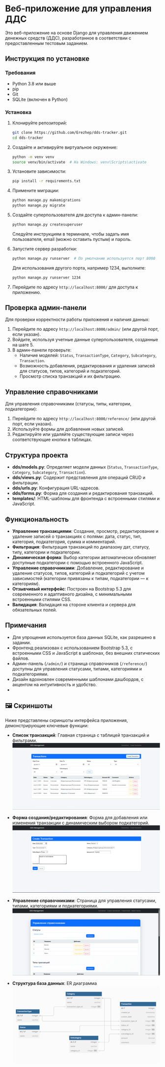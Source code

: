 # Веб-приложение для управления ДДС

Это веб-приложение на основе Django для управления движением денежных средств (ДДС), разработанное в соответствии с предоставленным тестовым заданием.

## Инструкция по установке

### Требования

- Python 3.8 или выше
- pip
- Git
- SQLite (включен в Python)

### Установка

1. Клонируйте репозиторий:
   ```bash
   git clone https://github.com/Erezhep/dds-tracker.git
   cd dds-tracker
   ```

2. Создайте и активируйте виртуальное окружение:
   ```bash
   python -m venv venv
   source venv/bin/activate  # На Windows: venv\Scripts\activate
   ```

3. Установите зависимости:
   ```bash
   pip install -r requirements.txt
   ```

4. Примените миграции:
   ```bash
   python manage.py makemigrations
   python manage.py migrate
   ```

5. Создайте суперпользователя для доступа к админ-панели:
   ```bash
   python manage.py createsuperuser
   ```
   Следуйте инструкциям в терминале, чтобы задать имя пользователя, email (можно оставить пустым) и пароль.

6. Запустите сервер разработки:
   ```bash
   python manage.py runserver  # По умолчанию используется порт 8000
   ```
   Для использования другого порта, например 1234, выполните:
   ```bash
   python manage.py runserver 1234
   ```

7. Перейдите по адресу `http://localhost:8000/` для доступа к приложению.

## Проверка админ-панели

Для проверки корректности работы приложения и наличия данных:
1. Перейдите по адресу `http://localhost:8000/admin/` (или другой порт, если указан).
2. Войдите, используя учетные данные суперпользователя, созданные на шаге 5.
3. В админ-панели проверьте:
   - Наличие моделей: `Status`, `TransactionType`, `Category`, `Subcategory`, `Transaction`.
   - Возможность добавления, редактирования и удаления записей для статусов, типов, категорий и подкатегорий.
   - Просмотр списка транзакций и их фильтрацию.
  
## Управление справочниками

Для управления справочниками (статусы, типы, категории, подкатегории):
1. Перейдите по адресу `http://localhost:8000/reference/` (или другой порт, если указан).
2. Используйте формы для добавления новых записей.
3. Редактируйте или удаляйте существующие записи через соответствующие кнопки в таблицах.

## Структура проекта

- **dds/models.py**: Определяет модели данных (`Status`, `TransactionType`, `Category`, `Subcategory`, `Transaction`).
- **dds/views.py**: Содержит представления для операций CRUD и фильтрации.
- **dds/urls.py**: Конфигурация URL-адресов.
- **dds/forms.py**: Форма для создания и редактирования транзакций.
- **templates/**: HTML-шаблоны для фронтенда с встроенными стилями и JavaScript.

## Функциональность

- **Управление транзакциями**: Создание, просмотр, редактирование и удаление записей о транзакциях с полями: дата, статус, тип, категория, подкатегория, сумма и комментарий.
- **Фильтрация**: Фильтрация транзакций по диапазону дат, статусу, типу, категории и подкатегории.
- **Динамическая форма**: Выбор категории автоматически обновляет доступные подкатегории с помощью встроенного JavaScript.
- **Управление справочниками**: Добавление, редактирование и удаление статусов, типов, категорий и подкатегорий с учетом зависимостей (категории привязаны к типам, подкатегории — к категориям).
- **Отзывчивый интерфейс**: Построен на Bootstrap 5.3 для современного и адаптивного дизайна, с минимальными встроенными стилями CSS.
- **Валидация**: Валидация на стороне клиента и сервера для обязательных полей.

## Примечания

- Для упрощения используется база данных SQLite, как разрешено в задании.
- Фронтенд реализован с использованием Bootstrap 5.3, с встроенными CSS и JavaScript в шаблонах, без внешних статических файлов.
- Админ-панель (`/admin/`) и страница справочников (`/reference/`) доступны для управления статусами, типами, категориями и подкатегориями.
- Дизайн вдохновлен современными шаблонами дашбордов, с акцентом на интуитивность и удобство.
- 
## 🖼 Скриншоты

Ниже представлены скриншоты интерфейса приложения, демонстрирующие ключевые функции:

- **Список транзакций**: Главная страница с таблицей транзакций и фильтрами.  
  ![Список транзакций](screenshots/transaction_list.png)

- **Форма создания/редактирования**: Форма для добавления или изменения транзакции с динамическим выбором подкатегорий.  
  ![Форма создания](screenshots/transaction_create.png)

- **Управление справочниками**: Страница для управления статусами, типами, категориями и подкатегориями.  
  ![Управление справочниками](screenshots/reference_data.png)

- **Структура база данных**: ER диаграмма  
  ![Админ-панель](screenshots/models.png)